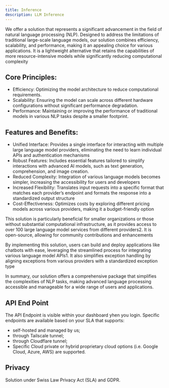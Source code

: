 ```yaml
---
title: Inference
description: LLM Inference
---
```


We offer a solution that represents a significant advancement in the field of natural language processing (NLP). Designed to address the limitations of traditional large-scale language models, our solution combines efficiency, scalability, and performance, making it an appealing choice for various applications. It is a lightweight alternative that retains the capabilities of more resource-intensive models while significantly reducing computational complexity
## Core Principles:
- Efficiency: Optimizing the model architecture to reduce computational requirements.
- Scalability: Ensuring the model can scale across different hardware configurations without significant performance degradation.
- Performance: Maintaining or improving the performance of traditional models in various NLP tasks despite a smaller footprint.

## Features and Benefits:
- Unified Interface: Provides a single interface for interacting with multiple large language model providers, eliminating the need to learn individual APIs and authentication mechanisms
- Robust Features: Includes essential features tailored to simplify interactions with advanced AI models, such as text generation, comprehension, and image creation.
- Reduced Complexity: Integration of various language models becomes simpler, increasing the accessibility for users and developers
- Increased Flexibility: Translates input requests into a specific format that matches each provider’s endpoint and formats the response into a standardized output structure
- Cost-Effectiveness: Optimizes costs by exploring different pricing models across various providers, making it a budget-friendly option

This solution is particularly beneficial for smaller organizations or those without substantial computational infrastructure, as it provides access to over 100 large language model services from different providers2. It is open-source, allowing for community contributions and enhancements

By implementing this solution, users can build and deploy applications like chatbots with ease, leveraging the streamlined process for integrating various language model APIs1. It also simplifies exception handling by aligning exceptions from various providers with a standardized exception type

In summary, our solution offers a comprehensive package that simplifies the complexities of NLP tasks, making advanced language processing accessible and manageable for a wide range of users and applications.

## API End Point
The API Endpoint is visible within your dashboard yhen you login.
Specific endpoints are available based on your SLA that supports:
- self-hosted and managed by us;
- through Tailscale tunnel;
- through Cloudflare tunnel;
- Specific Cloud private or hybrid proprietary cloud options (i.e. Google Cloud, Azure, AWS) are supported.

## Privacy
Solution under Swiss Law Privacy Act (SLA) and GDPR.